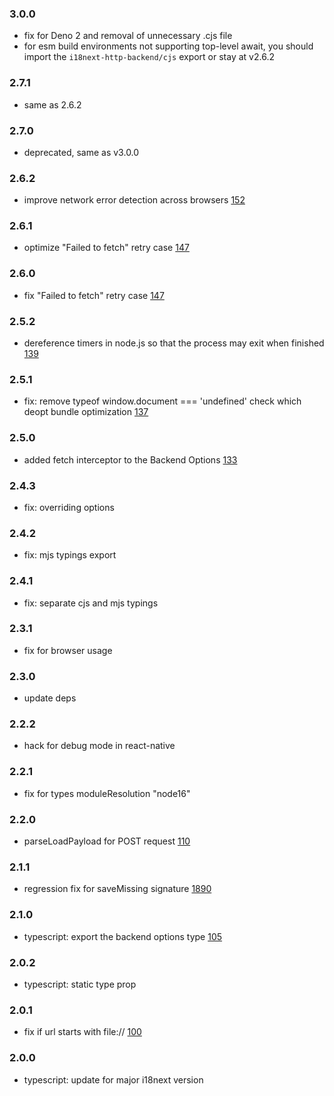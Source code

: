 ### 3.0.0

- fix for Deno 2 and removal of unnecessary .cjs file
- for esm build environments not supporting top-level await, you should import the `i18next-http-backend/cjs` export or stay at v2.6.2

### 2.7.1
- same as 2.6.2

### 2.7.0
- deprecated, same as v3.0.0

### 2.6.2

- improve network error detection across browsers [152](https://github.com/i18next/i18next-http-backend/pull/152)

### 2.6.1

- optimize "Failed to fetch" retry case [147](https://github.com/i18next/i18next-http-backend/issues/147)

### 2.6.0

- fix "Failed to fetch" retry case [147](https://github.com/i18next/i18next-http-backend/issues/147)

### 2.5.2

- dereference timers in node.js so that the process may exit when finished [139](https://github.com/i18next/i18next-http-backend/pull/139)

### 2.5.1

- fix: remove typeof window.document === 'undefined' check which deopt bundle optimization [137](https://github.com/i18next/i18next-http-backend/pull/137)

### 2.5.0

- added fetch interceptor to the Backend Options [133](https://github.com/i18next/i18next-http-backend/pull/133)

### 2.4.3

- fix: overriding options

### 2.4.2

- fix: mjs typings export

### 2.4.1

- fix: separate cjs and mjs typings

### 2.3.1

- fix for browser usage

### 2.3.0

- update deps

### 2.2.2

- hack for debug mode in react-native

### 2.2.1

- fix for types moduleResolution "node16"

### 2.2.0

- parseLoadPayload for POST request [110](https://github.com/i18next/i18next-http-backend/pull/110)

### 2.1.1

- regression fix for saveMissing signature [1890](https://github.com/i18next/i18next/issues/1890)

### 2.1.0

- typescript: export the backend options type [105](https://github.com/i18next/i18next-http-backend/pull/105)

### 2.0.2

- typescript: static type prop

### 2.0.1

- fix if url starts with file:// [100](https://github.com/i18next/i18next-http-backend/issues/100)

### 2.0.0

- typescript: update for major i18next version

